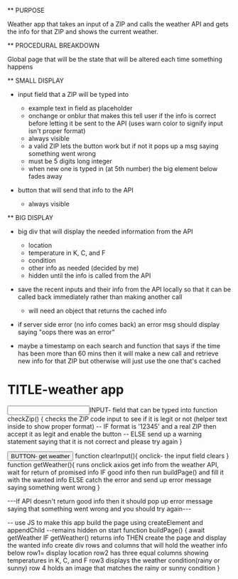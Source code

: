 ** PURPOSE

Weather app that takes an input of a ZIP and calls the weather API and gets the info for that ZIP and shows the current weather.

** PROCEDURAL BREAKDOWN

Global page that will be the state that will be altered each time something happens 

** SMALL DISPLAY

* input field that a ZIP will be typed into 
    * example text in field as placeholder
    * onchange or onblur that makes this tell user if the info is correct before letting it be sent to the API (uses warn color to signify input isn't proper format)
    * always visible
    * a valid ZIP lets the button work but if not it pops up a msg saying something went wrong
    * must be 5 digits long integer
    * when new one is typed in (at 5th number) the big element below fades away

* button that will send that info to the API 
    * always visible

** BIG DISPLAY
    
* big div that will display the needed information from the API
    * location
    * temperature in K, C, and F
    * condition
    * other info as needed (decided by me)
    * hidden until the info is called from the API
    
* save the recent inputs and their info from the API locally so that it can be called back immediately rather than making another call
    * will need an object that returns the cached info

* if server side error (no info comes back) an error msg should display saying "oops there was an error"

* maybe a timestamp on each search and function that says if the time has been more than 60 mins then it will make a new call and retrieve new info for that ZIP but otherwise will just use the one that's cached


<div>

<h1>TITLE-weather app</h1>

<input>INPUT- field that can be typed into</input>
    function checkZip() {
        checks the ZIP code input to see if it is legit or not (helper text inside to show proper format)
    -- IF format is '12345' and a real ZIP then accept it as legit and enable the button
    -- ELSE send up a warning statement saying that it is not correct and please try again
    }
  
<button>BUTTON- get weather</button>
  function clearInput(){
      onclick- the input field clears
  }
    function getWeather(){
        runs onclick
        axios get info from the weather API, wait for return of promised info
        IF good info then run buildPage() and fill it with the wanted info
        ELSE catch the error and send up error message saying something went wrong
    }
    
</div>
---If API doesn't return good info then it should pop up error message saying that something went wrong and you should try again---

<div>

-- use JS to make this app build the page using createElement and appendChild
--remains hidden on start
function buildPage() {
    await getWeather
    IF getWeather() returns info
    THEN create the page and display the wanted info
    create div rows and columns that will hold the weather info below
    row1= display location
    row2 has three equal columns showing temperatures in K, C, and F
    row3 displays the weather condition(rainy or sunny)
    row 4 holds an image that matches the rainy or sunny condition
}


    
</div>

